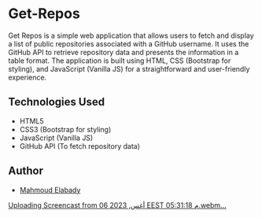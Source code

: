 # Get-Repos


Get Repos is a simple web application that allows users to fetch and display a list of public repositories associated with a GitHub username. 
It uses the GitHub API to retrieve repository data and presents the information in a table format. 
The application is built using HTML, CSS (Bootstrap for styling), and JavaScript (Vanilla JS) for a straightforward and user-friendly experience.

## Technologies Used

- HTML5
- CSS3 (Bootstrap for styling)
- JavaScript (Vanilla JS)
- GitHub API (To fetch repository data)

## Author

- [Mahmoud Elabady](https://github.com/MahmoudEl3bady)

[Uploading Screencast from 06 أغس, 2023 EEST 05:31:18 م.webm…]()
